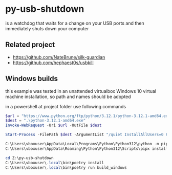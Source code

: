 # py-usb-shutdown

is a watchdog that waits for a change on your USB ports and then immediately shuts down your computer

## Related project

* https://github.com/NateBrune/silk-guardian
* https://github.com/hephaest0s/usbkill

## Windows builds

this example was tested in an unattended virtualbox Windows 10 virtual machine installation, so path and names should be
adopted

in a powershell at project folder use following commands

```PowerShell
$url = "https://www.python.org/ftp/python/3.12.1/python-3.12.1-amd64.exe"
$dest = ".\python-3.12.1-amd64.exe"
Invoke-WebRequest -Uri $url -OutFile $dest

Start-Process -FilePath $dest -ArgumentList "/quiet InstallAllUsers=0 PrependPath=1" -Wait

C:\Users\vboxuser\AppData\Local\Programs\Python\Python312\python -m pip install --user pipx
C:\Users\vboxuser\AppData\Roaming\Python\Python312\Scripts\pipx install poetry

cd Z:\py-usb-shutdown
C:\Users\vboxuser\.local\bin\poetry install
C:\Users\vboxuser\.local\bin\poetry run build_windows
```
